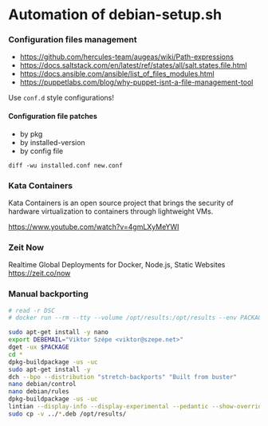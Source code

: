 # Automation of debian-setup.sh

### Configuration files management

- https://github.com/hercules-team/augeas/wiki/Path-expressions
- https://docs.saltstack.com/en/latest/ref/states/all/salt.states.file.html
- https://docs.ansible.com/ansible/list_of_files_modules.html
- https://puppetlabs.com/blog/why-puppet-isnt-a-file-management-tool

Use `conf.d` style configurations!

#### Configuration file patches

- by pkg
- by installed-version
- by config file

`diff -wu installed.conf new.conf`

### Kata Containers

Kata Containers is an open source project that brings the security
of hardware virtualization to containers through lightweight VMs.

https://www.youtube.com/watch?v=4gmLXyMeYWI

### Zeit Now

Realtime Global Deployments for Docker, Node.js, Static Websites https://zeit.co/now

### Manual backporting

```bash
# read -r DSC
# docker run --rm --tty --volume /opt/results:/opt/results --env PACKAGE="$DSC" -i --entrypoint=/bin/bash szepeviktor/stretch-backport

sudo apt-get install -y nano
export DEBEMAIL="Viktor Szépe <viktor@szepe.net>"
dget -ux $PACKAGE
cd *
dpkg-buildpackage -us -uc
sudo apt-get install -y
dch --bpo --distribution "stretch-backports" "Built from buster"
nano debian/control
nano debian/rules
dpkg-buildpackage -us -uc
lintian --display-info --display-experimental --pedantic --show-overrides ../*.deb
sudo cp -v ../*.deb /opt/results/
```
